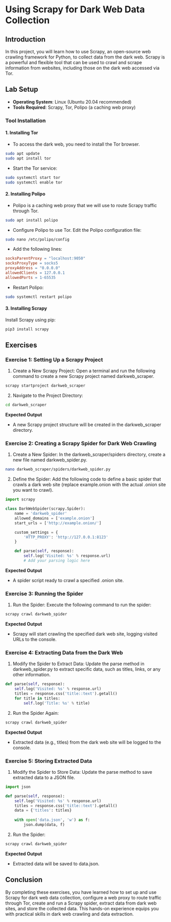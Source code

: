 # Using Scrapy for Dark Web Data Collection

## Introduction
In this project, you will learn how to use Scrapy, an open-source web crawling framework for Python, to collect data from the dark web. Scrapy is a powerful and flexible tool that can be used to crawl and scrape information from websites, including those on the dark web accessed via Tor.

## Lab Setup
- **Operating System**: Linux (Ubuntu 20.04 recommended)
- **Tools Required**: Scrapy, Tor, Polipo (a caching web proxy)

### Tool Installation

#### 1. Installing Tor
- To access the dark web, you need to install the Tor browser.

```bash
sudo apt update
sudo apt install tor
```
- Start the Tor service:

```bash
sudo systemctl start tor
sudo systemctl enable tor
```
#### 2. Installing Polipo
- Polipo is a caching web proxy that we will use to route Scrapy traffic through Tor.

```bash
sudo apt install polipo
```

- Configure Polipo to use Tor. Edit the Polipo configuration file:

```bash
sudo nano /etc/polipo/config
```
- Add the following lines:

```makefile
socksParentProxy = "localhost:9050"
socksProxyType = socks5
proxyAddress = "0.0.0.0"
allowedClients = 127.0.0.1
allowedPorts = 1-65535
```
- Restart Polipo:

```bash
sudo systemctl restart polipo
```
#### 3. Installing Scrapy
Install Scrapy using pip:

```bash
pip3 install scrapy
```

## Exercises

### Exercise 1: Setting Up a Scrapy Project
1. Create a New Scrapy Project: Open a terminal and run the following command to create a new Scrapy project named darkweb_scraper.
```bash
scrapy startproject darkweb_scraper
```
2. Navigate to the Project Directory:
```bash
cd darkweb_scraper
```
**Expected Output**
- A new Scrapy project structure will be created in the darkweb_scraper directory.

### Exercise 2: Creating a Scrapy Spider for Dark Web Crawling
1. Create a New Spider: In the darkweb_scraper/spiders directory, create a new file named darkweb_spider.py.
```bash
nano darkweb_scraper/spiders/darkweb_spider.py
```
2. Define the Spider: Add the following code to define a basic spider that crawls a dark web site (replace example.onion with the actual .onion site you want to crawl).
```python
import scrapy

class DarkWebSpider(scrapy.Spider):
    name = 'darkweb_spider'
    allowed_domains = ['example.onion']
    start_urls = ['http://example.onion/']

    custom_settings = {
        'HTTP_PROXY': 'http://127.0.0.1:8123'
    }

    def parse(self, response):
        self.log('Visited: %s' % response.url)
        # Add your parsing logic here
```
**Expected Output**
- A spider script ready to crawl a specified .onion site.

### Exercise 3: Running the Spider
1. Run the Spider: Execute the following command to run the spider:
```bash
scrapy crawl darkweb_spider
```
**Expected Output**
- Scrapy will start crawling the specified dark web site, logging visited URLs to the console.

### Exercise 4: Extracting Data from the Dark Web
1. Modify the Spider to Extract Data: Update the parse method in darkweb_spider.py to extract specific data, such as titles, links, or any other information.
```python
def parse(self, response):
    self.log('Visited: %s' % response.url)
    titles = response.css('title::text').getall()
    for title in titles:
        self.log('Title: %s' % title)
```
2. Run the Spider Again:
```bash
scrapy crawl darkweb_spider
```
**Expected Output**
- Extracted data (e.g., titles) from the dark web site will be logged to the console.

### Exercise 5: Storing Extracted Data
1. Modify the Spider to Store Data: Update the parse method to save extracted data to a JSON file.
```python
import json

def parse(self, response):
    self.log('Visited: %s' % response.url)
    titles = response.css('title::text').getall()
    data = {'titles': titles}
    
    with open('data.json', 'w') as f:
        json.dump(data, f)
```
2. Run the Spider:

```bash
scrapy crawl darkweb_spider
```
**Expected Output**
- Extracted data will be saved to data.json.

## Conclusion
By completing these exercises, you have learned how to set up and use Scrapy for dark web data collection, configure a web proxy to route traffic through Tor, create and run a Scrapy spider, extract data from dark web sites, and store the collected data. This hands-on experience equips you with practical skills in dark web crawling and data extraction.
